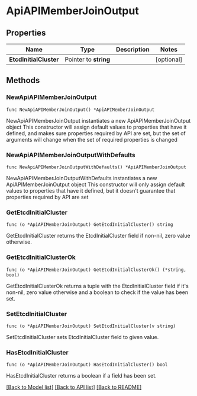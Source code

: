 # ApiAPIMemberJoinOutput

## Properties

Name | Type | Description | Notes
------------ | ------------- | ------------- | -------------
**EtcdInitialCluster** | Pointer to **string** |  | [optional] 

## Methods

### NewApiAPIMemberJoinOutput

`func NewApiAPIMemberJoinOutput() *ApiAPIMemberJoinOutput`

NewApiAPIMemberJoinOutput instantiates a new ApiAPIMemberJoinOutput object
This constructor will assign default values to properties that have it defined,
and makes sure properties required by API are set, but the set of arguments
will change when the set of required properties is changed

### NewApiAPIMemberJoinOutputWithDefaults

`func NewApiAPIMemberJoinOutputWithDefaults() *ApiAPIMemberJoinOutput`

NewApiAPIMemberJoinOutputWithDefaults instantiates a new ApiAPIMemberJoinOutput object
This constructor will only assign default values to properties that have it defined,
but it doesn't guarantee that properties required by API are set

### GetEtcdInitialCluster

`func (o *ApiAPIMemberJoinOutput) GetEtcdInitialCluster() string`

GetEtcdInitialCluster returns the EtcdInitialCluster field if non-nil, zero value otherwise.

### GetEtcdInitialClusterOk

`func (o *ApiAPIMemberJoinOutput) GetEtcdInitialClusterOk() (*string, bool)`

GetEtcdInitialClusterOk returns a tuple with the EtcdInitialCluster field if it's non-nil, zero value otherwise
and a boolean to check if the value has been set.

### SetEtcdInitialCluster

`func (o *ApiAPIMemberJoinOutput) SetEtcdInitialCluster(v string)`

SetEtcdInitialCluster sets EtcdInitialCluster field to given value.

### HasEtcdInitialCluster

`func (o *ApiAPIMemberJoinOutput) HasEtcdInitialCluster() bool`

HasEtcdInitialCluster returns a boolean if a field has been set.


[[Back to Model list]](../README.md#documentation-for-models) [[Back to API list]](../README.md#documentation-for-api-endpoints) [[Back to README]](../README.md)


